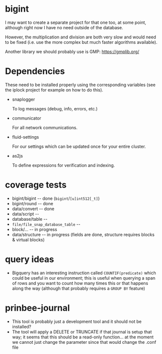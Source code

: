 
# bigint

I may want to create a separate project for that one too, at some point,
although right now I have no need outside of the database.

However, the multiplication and division are both very slow and would need
to be fixed (i.e. use the more complex but much faster algorithms available).

Another library we should probably use is GMP:
https://gmplib.org/

# Dependencies

These need to be installed properly using the corresponding variables
(see the iplock project for example on how to do this).

* snaplogger

  To log messages (debug, info, errors, etc.)

* communicator

  For all network communications.

* fluid-settings

  For our settings which can be updated once for your entire cluster.

* as2js

  To define expressions for verification and indexing.

# coverage tests

* bigint/bigint -- done (`bigint`/`[u]int512[_t]`)
* bigint/round -- done
* data/convert -- done
* data/script -- 
* database/table -- 
* `file/file_snap_database_table` -- 
* block/... -- in progress
* data/structure -- in progress (fields are done, structure requires blocks & virtual blocks)

# query ideas

* Bigquery has an interesting instruction called `COUNTIF(predicate)` which
  could be useful in our environment; this is useful when querying a span of
  rows and you want to count how many times this or that happens along the
  way (although that probably requires a `GROUP BY` feature)

# prinbee-journal

* This tool is probably just a development tool and it should not be installed?
* The tool will apply a DELETE or TRUNCATE if that journal is setup that way;
  it seems that this should be a read-only function... at the moment we cannot
  just change the parameter since that would change the .conf file

